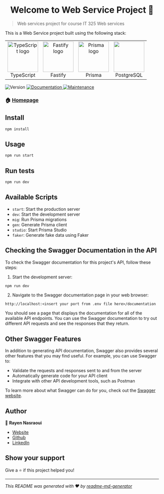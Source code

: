 <h1 align="center">Welcome to Web Service Project 👋</h1>

> Web services project for course IT 325 Web services

This is a Web Service project built using the following stack:

<table >
    <tr>
        <td align="center" margin= "0 20px 0 20px">
            <img src="https://upload.wikimedia.org/wikipedia/commons/thumb/4/4c/Typescript_logo_2020.svg/1200px-Typescript_logo_2020.svg.png" alt="TypeScript logo" width="100">
            <br>
            TypeScript
        </td>
        <td align="center" margin= "0 20px 0 20px">
            <img src="https://github.com/openjs-foundation/artwork/blob/main/projects/fastify/fastify-logo-stacked-white-dark_background.png?raw=true" alt="Fastify logo" width="100">
            <br>
            Fastify
        </td>
        <td align="center" margin= "0 20px 0 20px">
            <img src="https://res.cloudinary.com/practicaldev/image/fetch/s--6LfYwHeK--/c_fill,f_auto,fl_progressive,h_320,q_auto,w_320/https://dev-to-uploads.s3.amazonaws.com/uploads/organization/profile_image/1608/0f93b179-76bf-4ee7-a838-e8222fbef062.png" alt="Prisma logo" width="100">
            <br>
            Prisma
        </td>
        <td align="center"  margin=" 0 20px 0 20px">
            <img src="https://upload.wikimedia.org/wikipedia/commons/thumb/2/29/Postgresql_elephant.svg/800px-Postgresql_elephant.svg.png" width="100">
            <br>
            PostgreSQL
        </td>
    </tr>
</table>



<p>
  <img alt="Version" src="https://img.shields.io/badge/version-1.0.0-blue.svg?cacheSeconds=2592000" />
  <a href="https://github.com/R4Y-repo/web_services_project#readme" target="_blank">
    <img alt="Documentation" src="https://img.shields.io/badge/documentation-yes-brightgreen.svg" />
  </a>
  <a href="https://github.com/R4Y-repo/web_services_project/graphs/commit-activity" target="_blank">
    <img alt="Maintenance" src="https://img.shields.io/badge/Maintained%3F-yes-green.svg" />
  </a>
</p>


### 🏠 [Homepage](https://github.com/R4Y-repo/web_services_project#readme)

## Install

```sh
npm install
```

## Usage

```sh
npm run start
```

## Run tests

```sh
npm run dev
```

## Available Scripts

- `start`: Start the production server
- `dev`: Start the development server
- `mig`: Run Prisma migrations
- `gen`: Generate Prisma client
- `studio`: Start Prisma Studio
- `faker`: Generate fake data using Faker

## Checking the Swagger Documentation in the API

To check the Swagger documentation for this project's API, follow these steps:

1. Start the development server:

```sh 
npm run dev
```

2. Navigate to the Swagger documentation page in your web browser:

`http://localhost:<insert your port from .env file here>/documentation`

You should see a page that displays the documentation for all of the available API endpoints. You can use the Swagger documentation to try out different API requests and see the responses that they return.

## Other Swagger Features

In addition to generating API documentation, Swagger also provides several other features that you may find useful. For example, you can use Swagger to:

- Validate the requests and responses sent to and from the server
- Automatically generate code for your API client
- Integrate with other API development tools, such as Postman

To learn more about what Swagger can do for you, check out the [Swagger website](https://swagger.io/).

## Author

👤 **Rayen Nasraoui**

* [Website](https://r4y-repo.github.io/)
* [Github](https://github.com/R4Y-repo)
* [LinkedIn](https://linkedin.com/in/https:\/\/www.linkedin.com\/in\/rayen-nasraoui-603b22203\/)

## Show your support

Give a ⭐️ if this project helped you!

***
_This README was generated with ❤️ by [readme-md-generator](https://github.com/kefranabg/readme-md-generator)_